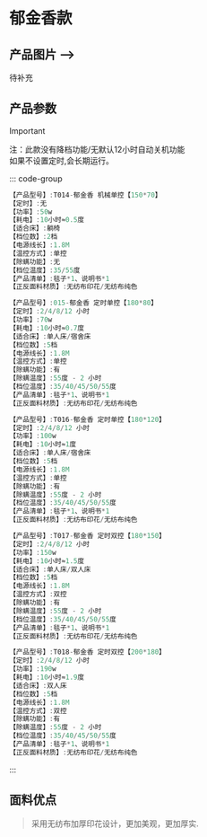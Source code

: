 # 郁金香款
<ArticleMetadata />

## 产品图片 -->

待补充

## 产品参数


> [!IMPORTANT]
> 注：此款没有降档功能/无默认12小时自动关机功能 <br>
> 如果不设置定时,会长期运行。


::: code-group

```c# [150*70]
【产品型号】:T014-郁金香 机械单控【150*70】
【定时】:无
【功率】:50w
【耗电】:10小时≈0.5度
【适合床】:躺椅
【档位数】:2档
【电源线长】:1.8M
【温控方式】:单控
【除螨功能】:无
【档位温度】:35/55度
【产品清单】:毯子*1、说明书*1
【正反面料材质】:无纺布印花/无纺布纯色
```

```c# [180*80]
【产品型号】:015-郁金香 定时单控【180*80】
【定时】:2/4/8/12 小时
【功率】:70w
【耗电】:10小时≈0.7度
【适合床】:单人床/宿舍床
【档位数】:5档
【电源线长】:1.8M
【温控方式】:单控
【除螨功能】:有
【除螨温度】:55度 - 2 小时
【档位温度】:35/40/45/50/55度
【产品清单】:毯子*1、说明书*1
【正反面料材质】:无纺布印花/无纺布纯色
```

```c# [180*120]
【产品型号】:T016-郁金香 定时单控【180*120】
【定时】:2/4/8/12 小时
【功率】:100w
【耗电】:10小时≈1度
【适合床】:单人床/宿舍床
【档位数】:5档
【电源线长】:1.8M
【温控方式】:单控
【除螨功能】:有
【除螨温度】:55度 - 2 小时
【档位温度】:35/40/45/50/55度
【产品清单】:毯子*1、说明书*1
【正反面料材质】:无纺布印花/无纺布纯色
```

```c# [180*150]
【产品型号】:T017-郁金香 定时双控【180*150】
【定时】:2/4/8/12 小时
【功率】:150w
【耗电】:10小时≈1.5度
【适合床】:单人床/双人床
【档位数】:5档
【电源线长】:1.8M
【温控方式】:双控
【除螨功能】:有
【除螨温度】:55度 - 2 小时
【档位温度】:35/40/45/50/55度
【产品清单】:毯子*1、说明书*1
【正反面料材质】:无纺布印花/无纺布纯色
```

```c# [200*180]
【产品型号】:T018-郁金香 定时双控【200*180】
【定时】:2/4/8/12 小时
【功率】:190w
【耗电】:10小时≈1.9度
【适合床】:双人床
【档位数】:5档
【电源线长】:1.8M
【温控方式】:双控
【除螨功能】:有
【除螨温度】:55度 - 2 小时
【档位温度】:35/40/45/50/55度
【产品清单】:毯子*1、说明书*1
【正反面料材质】:无纺布印花/无纺布纯色
```

:::

## 面料优点
> 采用无纺布加厚印花设计，更加美观，更加厚实.
